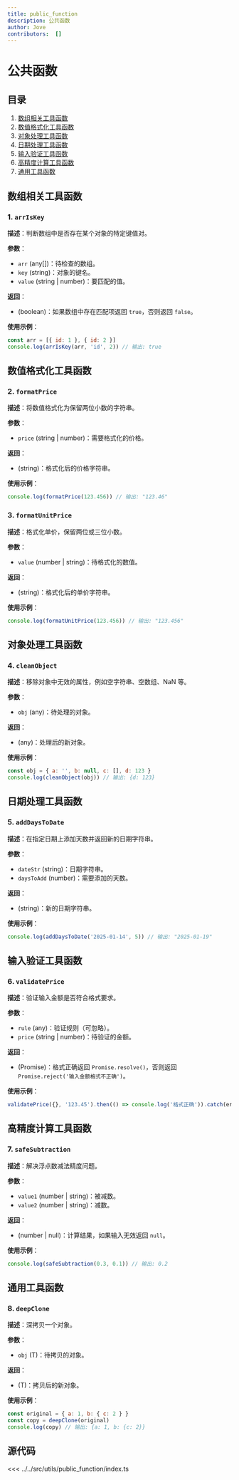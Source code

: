 ```yaml
---
title: public_function
description: 公共函数
author: Jove
contributors:  []
---
```


# 公共函数

## 目录

1. [数组相关工具函数](#数组相关工具函数)
2. [数值格式化工具函数](#数值格式化工具函数)
3. [对象处理工具函数](#对象处理工具函数)
4. [日期处理工具函数](#日期处理工具函数)
5. [输入验证工具函数](#输入验证工具函数)
6. [高精度计算工具函数](#高精度计算工具函数)
7. [通用工具函数](#通用工具函数)

## 数组相关工具函数

### 1. `arrIsKey`
**描述**：判断数组中是否存在某个对象的特定键值对。

**参数**：
- `arr` (any[])：待检查的数组。
- `key` (string)：对象的键名。
- `value` (string | number)：要匹配的值。

**返回**：
- (boolean)：如果数组中存在匹配项返回 `true`，否则返回 `false`。

**使用示例**：
```js
const arr = [{ id: 1 }, { id: 2 }]
console.log(arrIsKey(arr, 'id', 2)) // 输出: true
```

## 数值格式化工具函数

### 2. `formatPrice`
**描述**：将数值格式化为保留两位小数的字符串。

**参数**：
- `price` (string | number)：需要格式化的价格。

**返回**：
- (string)：格式化后的价格字符串。

**使用示例**：
```js
console.log(formatPrice(123.456)) // 输出: "123.46"
```

### 3. `formatUnitPrice`
**描述**：格式化单价，保留两位或三位小数。

**参数**：
- `value` (number | string)：待格式化的数值。

**返回**：
- (string)：格式化后的单价字符串。

**使用示例**：
```js
console.log(formatUnitPrice(123.456)) // 输出: "123.456"
```

## 对象处理工具函数

### 4. `cleanObject`
**描述**：移除对象中无效的属性，例如空字符串、空数组、NaN 等。

**参数**：
- `obj` (any)：待处理的对象。

**返回**：
- (any)：处理后的新对象。

**使用示例**：
```js
const obj = { a: '', b: null, c: [], d: 123 }
console.log(cleanObject(obj)) // 输出: {d: 123}
```

## 日期处理工具函数

### 5. `addDaysToDate`
**描述**：在指定日期上添加天数并返回新的日期字符串。

**参数**：
- `dateStr` (string)：日期字符串。
- `daysToAdd` (number)：需要添加的天数。

**返回**：
- (string)：新的日期字符串。

**使用示例**：
```js
console.log(addDaysToDate('2025-01-14', 5)) // 输出: "2025-01-19"
```

## 输入验证工具函数

### 6. `validatePrice`
**描述**：验证输入金额是否符合格式要求。

**参数**：
- `rule` (any)：验证规则（可忽略）。
- `price` (string | number)：待验证的金额。

**返回**：
- (Promise)：格式正确返回 `Promise.resolve()`，否则返回 `Promise.reject('输入金额格式不正确')`。

**使用示例**：
```js
validatePrice({}, '123.45').then(() => console.log('格式正确')).catch(err => console.log(err))
```

## 高精度计算工具函数

### 7. `safeSubtraction`
**描述**：解决浮点数减法精度问题。

**参数**：
- `value1` (number | string)：被减数。
- `value2` (number | string)：减数。

**返回**：
- (number | null)：计算结果，如果输入无效返回 `null`。

**使用示例**：
```js
console.log(safeSubtraction(0.3, 0.1)) // 输出: 0.2
```

## 通用工具函数

### 8. `deepClone`
**描述**：深拷贝一个对象。

**参数**：
- `obj` (T)：待拷贝的对象。

**返回**：
- (T)：拷贝后的新对象。

**使用示例**：
```js
const original = { a: 1, b: { c: 2 } }
const copy = deepClone(original)
console.log(copy) // 输出: {a: 1, b: {c: 2}}
```

## 源代码
<<< ../../src/utils/public_function/index.ts
